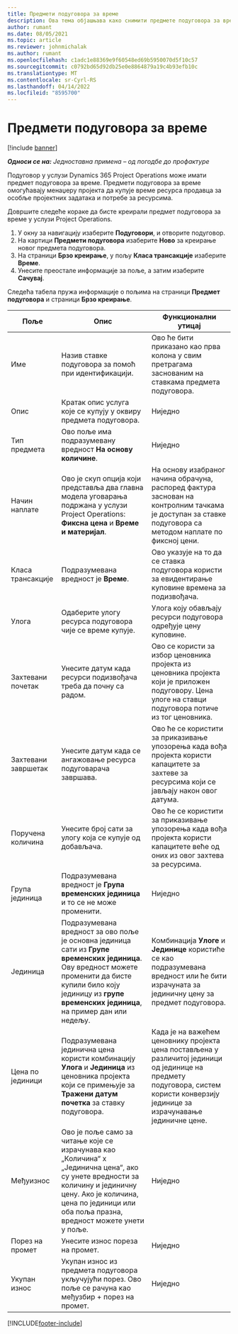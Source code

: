 ```yaml
---
title: Предмети подуговора за време
description: Ова тема објашњава како снимити предмете подуговора за време и евидентирати куповину времена од продаваца.
author: rumant
ms.date: 08/05/2021
ms.topic: article
ms.reviewer: johnmichalak
ms.author: rumant
ms.openlocfilehash: c1adc1e88369e9f60548ed69b5950070d5f10c57
ms.sourcegitcommit: c0792bd65d92db25e0e8864879a19c4b93efb10c
ms.translationtype: MT
ms.contentlocale: sr-Cyrl-RS
ms.lasthandoff: 04/14/2022
ms.locfileid: "8595700"
---
```

# <a name="subcontract-lines-for-time"></a>Предмети подуговора за време

[!include [banner](../../includes/dataverse-preview.md)]

_**Односи се на:** Једноставна примена – од погодбе до профактуре_

Подуговор у услузи Dynamics 365 Project Operations може имати предмет подуговора за време. Предмети подуговора за време омогућавају менаџеру пројекта да купује време ресурса продавца за особље пројектних задатака и потребе за ресурсима.

Довршите следеће кораке да бисте креирали предмет подуговора за време у услузи Project Operations.

1. У окну за навигацију изаберите **Подуговори**, и отворите подуговор.
2. На картици **Предмети подуговора** изаберите **Ново** за креирање новог предмета подуговора.
3. На страници **Брзо креирање**, у пољу **Класа трансакције** изаберите **Време**.
4. Унесите преостале информације за поље, а затим изаберите **Сачувај**.

  Следећа табела пружа информације о пољима на страници **Предмет подуговора** и страници **Брзо креирање**.

| **Поље** | **Опис** | **Функционални утицај** |
| --- | --- | --- |
| Име | Назив ставке подуговора за помоћ при идентификацији. | Ово ће бити приказано као прва колона у свим претрагама заснованим на ставкама предмета подуговора. |
| Опис | Кратак опис услуга које се купују у оквиру предмета подуговора. |Ниједно |
| Тип предмета |   Ово поље има подразумевану вредност **На основу количине**.| Ниједно |
| Начин наплате | Ово је скуп опција који представља два главна модела уговарања подржана у услузи Project Operations: **Фиксна цена** и **Време и материјал**. | На основу изабраног начина обрачуна, распоред фактура заснован на контролним тачкама је доступан за ставке подуговора са методом наплате по фиксној цени. |
| Класа трансакције | Подразумевана вредност је **Време**. | Ово указује на то да се ставка подуговора користи за евидентирање куповине времена за подизвођача. |
| Улога | Одаберите улогу ресурса подуговора чије се време купује. | Улога коју обављају ресурси подуговора одређује цену куповине. |
| Захтевани почетак | Унесите датум када ресурси подизвођача треба да почну са радом. | Ово се користи за избор ценовника пројекта из ценовника пројекта који је приложен подуговору. Цена улоге на ставци подуговора потиче из тог ценовника. |
| Захтевани завршетак | Унесите датум када се ангажовање ресурса подуговарача завршава. | Ово ће се користити за приказивање упозорења када вођа пројекта користи капацитете за захтеве за ресурсима који се јављају након овог датума. |
| Поручена количина | Унесите број сати за улогу која се купује од добављача. | Ово ће се користити за приказивање упозорења када вођа пројекта користи капацитете веће од оних из овог захтева за ресурсима. |
| Група јединица | Подразумевана вредност је **Група временских јединица** и то се не може променити. | Ниједно|
| Јединица | Подразумевана вредност за ово поље је основна јединица сати из **Групе временских јединица**. Ову вредност можете променити да бисте купили било коју јединицу из **групе временских јединица**, на пример дан или недељу. | Комбинација **Улоге** и **Јединице** користиће се као подразумевана вредност или ће бити израчуната за јединичну цену за предмет подуговора. |
| Цена по јединици | Подразумевана јединична цена користи комбинацију **Улога** и **Јединица** из ценовника пројекта који се примењује за **Тражени датум почетка** за ставку подуговора. | Када је на важећем ценовнику пројекта цена постављена у различитој јединици од јединице на предмету подуговора, систем користи конверзију јединице за израчунавање јединичне цене. |
| Међуизнос |    Ово је поље само за читање које се израчунава као „Количина“ x „Јединична цена“, ако су унете вредности за количину и јединичну цену. Ако је количина, цена по јединици или оба поља празна, вредност можете унети у поље. | Ниједно|
| Порез на промет |   Унесите износ пореза на промет. |Ниједно |
| Укупан износ | Укупан износ из предмета подуговора укључујући порез. Ово поље се рачуна као међузбир + порез на промет.|Ниједно |

[!INCLUDE[footer-include](../../includes/footer-banner.md)]
